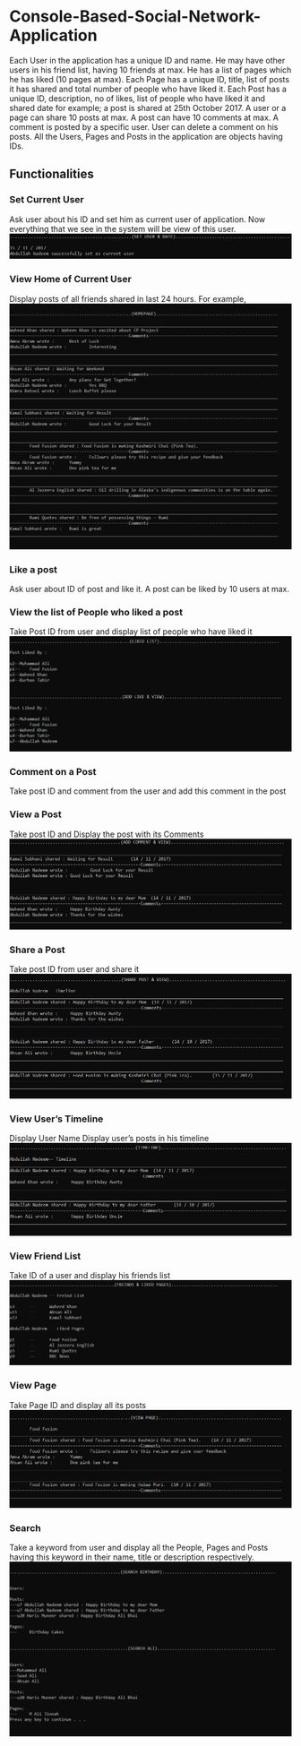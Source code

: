 # Console-Based-Social-Network-Application
Each User in the application has a unique ID and name. He may have other users in his friend list, having 10 friends at max. He has a list of pages which he has liked (10 pages at max). Each Page has a unique ID, title, list of posts it has shared and total number of people who have liked it. Each Post has a unique ID, description, no of likes, list of people who have liked it and shared date for example; a post is shared at 25th October 2017. A user or a page can share 10 posts at max. A post can have 10 comments at max. A comment is posted by a specific user. User can delete a comment on his posts. All the Users, Pages and Posts in the application are objects having IDs.

## Functionalities
### Set Current User
Ask user about his ID and set him as current user of application. Now everything that we see in the system will be view of this user.
![](https://github.com/samrafakhar/Console-Based-Social-Network-Application/blob/main/screenshots/1.PNG)
### View Home of Current User
Display posts of all friends shared in last 24 hours. For example,
![](https://github.com/samrafakhar/Console-Based-Social-Network-Application/blob/main/screenshots/2.PNG)
### Like a post
Ask user about ID of post and like it. A post can be liked by 10 users at max.
### View the list of People who liked a post
Take Post ID from user and display list of people who have liked it
![](https://github.com/samrafakhar/Console-Based-Social-Network-Application/blob/main/screenshots/3.PNG)
### Comment on a Post
Take post ID and comment from the user and add this comment in the post
### View a Post
Take post ID and Display the post with its Comments
![](https://github.com/samrafakhar/Console-Based-Social-Network-Application/blob/main/screenshots/4.PNG)
### Share a Post
Take post ID from user and share it
![](https://github.com/samrafakhar/Console-Based-Social-Network-Application/blob/main/screenshots/5.PNG)
### View User’s Timeline
Display User Name
Display user’s posts in his timeline
![](https://github.com/samrafakhar/Console-Based-Social-Network-Application/blob/main/screenshots/6.PNG)
### View Friend List
Take ID of a user and display his friends list
![](https://github.com/samrafakhar/Console-Based-Social-Network-Application/blob/main/screenshots/7.PNG)
### View Page
Take Page ID and display all its posts
![](https://github.com/samrafakhar/Console-Based-Social-Network-Application/blob/main/screenshots/8.PNG)
### Search
Take a keyword from user and display all the People, Pages and Posts having this keyword in their name, title or description respectively.
![](https://github.com/samrafakhar/Console-Based-Social-Network-Application/blob/main/screenshots/9.PNG)
